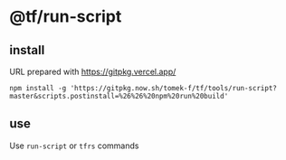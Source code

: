 # @tf/run-script

## install

URL prepared with https://gitpkg.vercel.app/

```
npm install -g 'https://gitpkg.now.sh/tomek-f/tf/tools/run-script?master&scripts.postinstall=%26%26%20npm%20run%20build'
```

## use

Use `run-script` or `tfrs` commands
